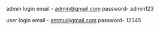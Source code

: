 admin login
email - admin@gmail.com
password- admin123

user login 
email - ammu@gmail.com
password- 12345
